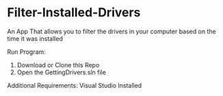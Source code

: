 # Filter-Installed-Drivers

An App That allows you to filter the drivers in your computer based on the time it was installed 

Run Program:
1. Download or Clone this Repo
2. Open the GettingDrivers.sln file

Additional Requirements: 
Visual Studio Installed
